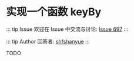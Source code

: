 # 实现一个函数 keyBy



::: tip Issue 
 欢迎在 Issue 中交流与讨论: [Issue 697](https://github.com/shfshanyue/Daily-Question/issues/697) 
:::

::: tip Author 
回答者: [shfshanyue](https://github.com/shfshanyue) 
:::

TODO